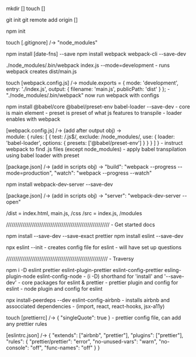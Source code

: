 <!-- prettier-ignore-start -->

mkdir []
touch []

git init
git remote add origin []

npm init

touch [.gitignore] /->
    "node_modules"

npm install [date-fns] --save
npm install webpack webpack-cli --save-dev

./node_modules/.bin/webpack index.js --mode=development 
          - runs webpack creates dist/main.js

touch [webpack.config.js] /->
    module.exports = {
      mode: 'development',
      entry: './index.js',
      output: {
        filename: 'main.js',
        publicPath: 'dist'
      }
    };
          - "./node_modules/.bin/webpack" now run webpack with configs

npm install @babel/core @babel/preset-env babel-loader --save-dev 
          - core is main element 
          - preset is preset of what js features to transpile 
          - loader enables with webpack

[webpack.config.js] /-> (add after output obj) ->  
    module: {
    rules: [
      {
        test: /\.js\$/,
        exclude: /node_modules/,
          use: {
          loader: 'babel-loader',
            options: {
              presets: ['@babel/preset-env']
            }
          }
        }
      ]
    }
          - instruct webpack to find .js files (except node_modules) 
          - apply babel transpilation using babel loader with preset

[package.json] /-> (add in scripts obj) ->
    "build": "webpack --progress --mode=production",
    "watch": "webpack --progress --watch"

npm install webpack-dev-server --save-dev

[package.json] /-> (add in scripts obj) ->
    "server": "webpack-dev-server --open"

/dist = index.html, main.js, /css
/src = index.js, /modules

//////////////////////////////////////////////////////// - Get started docs

npm install --save-dev --save-exact prettier
npm install eslint --save-dev

npx eslint --init 
          - creates config file for eslint - will have set up questions

/////////////////////////////////////////////////////// - Traversy

npm i -D eslint prettier eslint-plugin-prettier eslint-config-prettier esling-plugin-node eslint-config-node 
          - (i -D) shorthand for 'install' and '--save-dev' 
          - core packages for eslint & prettier 
          - prettier plugin and config for eslint 
          - node plugin and config for eslint

npx install-peerdeps --dev eslint-config-airbnb 
          - installs airbnb and assocciated dependencies 
          - (import, react, react-hooks, jsx-a11y)

touch [prettierrc] /->
    {
      "singleQuote": true
    } 
          - prettier config file, can add any prettier rules

[eslintrc.json] /->
    {
      "extends": ["airbnb", "prettier"],
      "plugins": ["prettier"],
      "rules": {
        "prettier/prettier": "error",
        "no-unused-vars": "warn",
        "no-console": "off",
        "func-names": "off"
      }
    }

<!-- prettier-ignore-end -->
